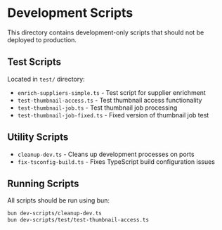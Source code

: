 # Development Scripts

This directory contains development-only scripts that should not be deployed to production.

## Test Scripts
Located in `test/` directory:
- `enrich-suppliers-simple.ts` - Test script for supplier enrichment
- `test-thumbnail-access.ts` - Test thumbnail access functionality
- `test-thumbnail-job.ts` - Test thumbnail job processing
- `test-thumbnail-job-fixed.ts` - Fixed version of thumbnail job test

## Utility Scripts
- `cleanup-dev.ts` - Cleans up development processes on ports
- `fix-tsconfig-build.ts` - Fixes TypeScript build configuration issues

## Running Scripts
All scripts should be run using bun:
```bash
bun dev-scripts/cleanup-dev.ts
bun dev-scripts/test/test-thumbnail-access.ts
```